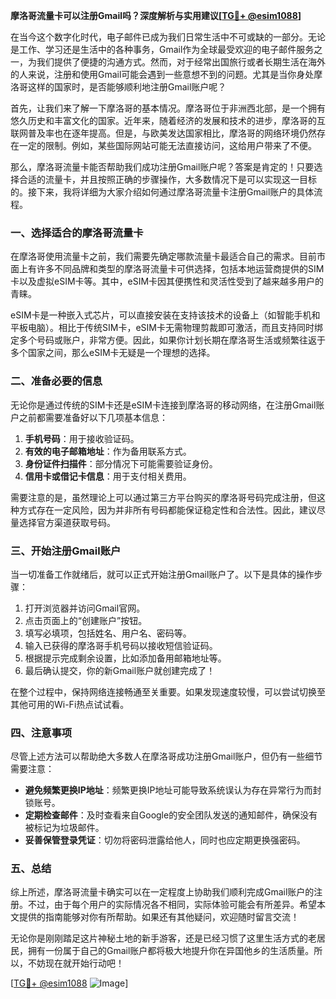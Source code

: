 **摩洛哥流量卡可以注册Gmail吗？深度解析与实用建议[[TG💪+ @esim1088](https://t.me/s/esim1088)]**

在当今这个数字化时代，电子邮件已成为我们日常生活中不可或缺的一部分。无论是工作、学习还是生活中的各种事务，Gmail作为全球最受欢迎的电子邮件服务之一，为我们提供了便捷的沟通方式。然而，对于经常出国旅行或者长期生活在海外的人来说，注册和使用Gmail可能会遇到一些意想不到的问题。尤其是当你身处摩洛哥这样的国家时，是否能够顺利地注册Gmail账户呢？

首先，让我们来了解一下摩洛哥的基本情况。摩洛哥位于非洲西北部，是一个拥有悠久历史和丰富文化的国家。近年来，随着经济的发展和技术的进步，摩洛哥的互联网普及率也在逐年提高。但是，与欧美发达国家相比，摩洛哥的网络环境仍然存在一定的限制。例如，某些国际网站可能无法直接访问，这给用户带来了不便。

那么，摩洛哥流量卡能否帮助我们成功注册Gmail账户呢？答案是肯定的！只要选择合适的流量卡，并且按照正确的步骤操作，大多数情况下是可以实现这一目标的。接下来，我将详细为大家介绍如何通过摩洛哥流量卡注册Gmail账户的具体流程。

### 一、选择适合的摩洛哥流量卡

在摩洛哥使用流量卡之前，我们需要先确定哪款流量卡最适合自己的需求。目前市面上有许多不同品牌和类型的摩洛哥流量卡可供选择，包括本地运营商提供的SIM卡以及虚拟eSIM卡等。其中，eSIM卡因其便携性和灵活性受到了越来越多用户的青睐。

eSIM卡是一种嵌入式芯片，可以直接安装在支持该技术的设备上（如智能手机和平板电脑）。相比于传统SIM卡，eSIM卡无需物理剪裁即可激活，而且支持同时绑定多个号码或账户，非常方便。因此，如果你计划长期在摩洛哥生活或频繁往返于多个国家之间，那么eSIM卡无疑是一个理想的选择。

### 二、准备必要的信息

无论你是通过传统的SIM卡还是eSIM卡连接到摩洛哥的移动网络，在注册Gmail账户之前都需要准备好以下几项基本信息：

1. **手机号码**：用于接收验证码。
2. **有效的电子邮箱地址**：作为备用联系方式。
3. **身份证件扫描件**：部分情况下可能需要验证身份。
4. **信用卡或借记卡信息**：用于支付相关费用。

需要注意的是，虽然理论上可以通过第三方平台购买的摩洛哥号码完成注册，但这种方式存在一定风险，因为并非所有号码都能保证稳定性和合法性。因此，建议尽量选择官方渠道获取号码。

### 三、开始注册Gmail账户

当一切准备工作就绪后，就可以正式开始注册Gmail账户了。以下是具体的操作步骤：

1. 打开浏览器并访问Gmail官网。
2. 点击页面上的“创建账户”按钮。
3. 填写必填项，包括姓名、用户名、密码等。
4. 输入已获得的摩洛哥手机号码以接收短信验证码。
5. 根据提示完成剩余设置，比如添加备用邮箱地址等。
6. 最后确认提交，你的新Gmail账户就创建完成了！

在整个过程中，保持网络连接畅通至关重要。如果发现速度较慢，可以尝试切换至其他可用的Wi-Fi热点试试看。

### 四、注意事项

尽管上述方法可以帮助绝大多数人在摩洛哥成功注册Gmail账户，但仍有一些细节需要注意：

- **避免频繁更换IP地址**：频繁更换IP地址可能导致系统误认为存在异常行为而封锁账号。
- **定期检查邮件**：及时查看来自Google的安全团队发送的通知邮件，确保没有被标记为垃圾邮件。
- **妥善保管登录凭证**：切勿将密码泄露给他人，同时也应定期更换强密码。

### 五、总结

综上所述，摩洛哥流量卡确实可以在一定程度上协助我们顺利完成Gmail账户的注册。不过，由于每个用户的实际情况各不相同，实际体验可能会有所差异。希望本文提供的指南能够对你有所帮助。如果还有其他疑问，欢迎随时留言交流！

无论你是刚刚踏足这片神秘土地的新手游客，还是已经习惯了这里生活方式的老居民，拥有一份属于自己的Gmail账户都将极大地提升你在异国他乡的生活质量。所以，不妨现在就开始行动吧！

[[TG💪+ @esim1088](https://t.me/s/esim1088) ![Image](https://i.postimg.cc/4NQfJmqS/Snipaste-2025-05-13-00-14-12.png)]